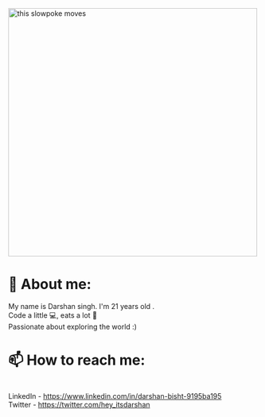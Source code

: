 <img src="http://i.stack.imgur.com/SBv4T.gif" alt="this slowpoke moves"  width="500" />

<h1> 🔭 About me: </h1>
My name is Darshan singh. I'm 21 years old . 
<br> Code a little 💻, eats a lot 🍕</br>
 Passionate about exploring the world  :) 




<h1>📫 How to reach me: </h1>

<br>LinkedIn - https://www.linkedin.com/in/darshan-bisht-9195ba195</br>
 Twitter - https://twitter.com/hey_itsdarshan


